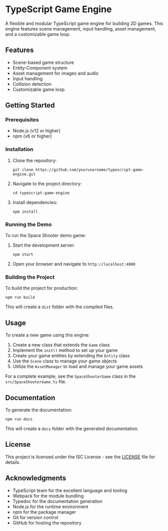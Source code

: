 # TypeScript Game Engine

A flexible and modular TypeScript game engine for building 2D games. This engine features scene management, input handling, asset management, and a customizable game loop.

## Features

- Scene-based game structure
- Entity-Component system
- Asset management for images and audio
- Input handling
- Collision detection
- Customizable game loop

## Getting Started

### Prerequisites

- Node.js (v12 or higher)
- npm (v6 or higher)

### Installation

1. Clone the repository:
   ```
   git clone https://github.com/yourusername/typescript-game-engine.git
   ```

2. Navigate to the project directory:
   ```
   cd typescript-game-engine
   ```

3. Install dependencies:
   ```
   npm install
   ```

### Running the Demo

To run the Space Shooter demo game:

1. Start the development server:
   ```
   npm start
   ```

2. Open your browser and navigate to `http://localhost:4000`

### Building the Project

To build the project for production:
   ```
   npm run build
   ```

This will create a `dist` folder with the compiled files.

## Usage

To create a new game using this engine:

1. Create a new class that extends the `Game` class
2. Implement the `init()` method to set up your game
3. Create your game entities by extending the `Entity` class
4. Use the `Scene` class to manage your game objects
5. Utilize the `AssetManager` to load and manage your game assets

For a complete example, see the `SpaceShooterGame` class in the `src/SpaceShooterGame.ts` file.

## Documentation

To generate the documentation:
   ```
   npm run docs
   ```

This will create a `docs` folder with the generated documentation.

## License

This project is licensed under the ISC License - see the [LICENSE](LICENSE) file for details.

## Acknowledgments

- TypeScript team for the excellent language and tooling
- Webpack for the module bundling
- Typedoc for the documentation generation
- Node.js for the runtime environment
- npm for the package manager
- Git for version control
- GitHub for hosting the repository